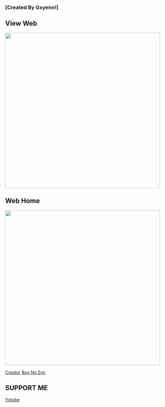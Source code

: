 ### [Created By Gxyenn!]

## View Web
<img src="https://cloudkuimages.guru/uploads/images/681a69d5ee553.jpg" width="500"/>

## Web Home
<img src="https://cloudkuimages.guru/uploads/files/681a69e8beb6f.png" width="500"/>


[Creator](https://wa.me/6283877636168)
[Buy No Enc](https://wa.me/6283877636168)

## SUPPORT ME
[Yotube](https://youtube.com/@Gxyenn)
